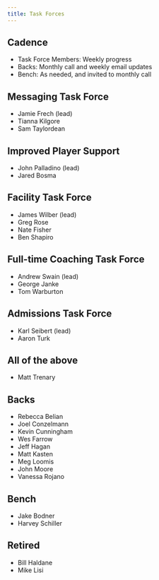 ```yaml
---
title: Task Forces
---
```


## Cadence
- Task Force Members: Weekly progress
- Backs: Monthly call and weekly email updates
- Bench: As needed, and invited to monthly call

## Messaging Task Force
- Jamie Frech (lead)
- Tianna Kilgore
- Sam Taylordean

## Improved Player Support
- John Palladino (lead)
- Jared Bosma

## Facility Task Force
- James Wilber (lead)
- Greg Rose
- Nate Fisher
- Ben Shapiro

## Full-time Coaching Task Force
- Andrew Swain (lead)
- George Janke
- Tom Warburton

## Admissions Task Force
- Karl Seibert (lead)
- Aaron Turk

## All of the above
- Matt Trenary

## Backs
- Rebecca Belian
- Joel Conzelmann
- Kevin Cunningham
- Wes Farrow
- Jeff Hagan
- Matt Kasten
- Meg Loomis
- John Moore
- Vanessa Rojano

## Bench
- Jake Bodner
- Harvey Schiller

## Retired
- Bill Haldane
- Mike Lisi
